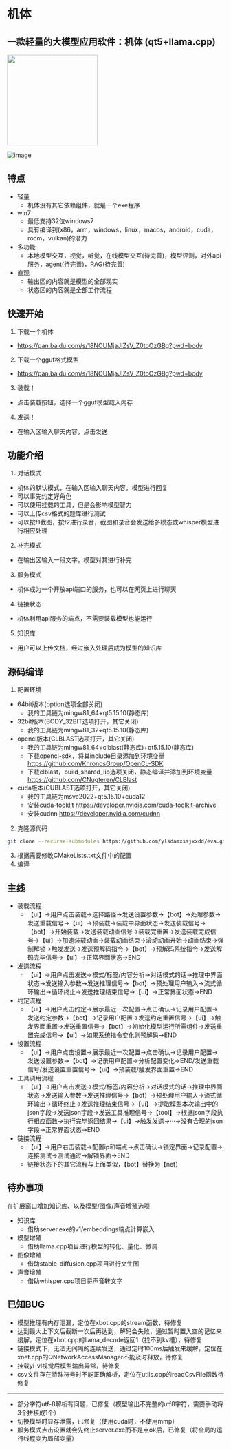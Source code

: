 # 机体
一款轻量的大模型应用软件：机体 (qt5+llama.cpp)
-
<img src="https://github.com/ylsdamxssjxxdd/eva/assets/63994076/836433f4-1ee4-4cf6-8502-d2c1f938a9a8" width="210px">

![image](:/ui/ui_demo.png)

## 特点
- 轻量
    - 机体没有其它依赖组件，就是一个exe程序
- win7
    - 最低支持32位windows7
    - 具有编译到(x86，arm，windows，linux，macos，android，cuda，rocm，vulkan)的潜力
- 多功能
    - 本地模型交互，视觉，听觉，在线模型交互(待完善)，模型评测，对外api服务，agent(待完善)，RAG(待完善)
- 直观
    - 输出区的内容就是模型的全部现实
    - 状态区的内容就是全部工作流程

## 快速开始
1. 下载一个机体
- https://pan.baidu.com/s/18NOUMjaJIZsV_Z0toOzGBg?pwd=body
2. 下载一个gguf格式模型
- https://pan.baidu.com/s/18NOUMjaJIZsV_Z0toOzGBg?pwd=body
3. 装载！
- 点击装载按钮，选择一个gguf模型载入内存
4. 发送！
- 在输入区输入聊天内容，点击发送

## 功能介绍
1. 对话模式
- 机体的默认模式，在输入区输入聊天内容，模型进行回复
- 可以事先约定好角色
- 可以使用挂载的工具，但是会影响模型智力
- 可以上传csv格式的题库进行测试
- 可以按f1截图，按f2进行录音，截图和录音会发送给多模态或whisper模型进行相应处理
2. 补完模式
- 在输出区输入一段文字，模型对其进行补完
3. 服务模式
- 机体成为一个开放api端口的服务，也可以在网页上进行聊天
4. 链接状态
- 机体利用api服务的端点，不需要装载模型也能运行
5. 知识库
- 用户可以上传文档，经过嵌入处理后成为模型的知识库

## 源码编译
1. 配置环境
- 64bit版本(option选项全部关闭)
    - 我的工具链为mingw81_64+qt5.15.10(静态库)
- 32bit版本(BODY_32BIT选项打开，其它关闭)
    - 我的工具链为mingw81_32+qt5.15.10(静态库)
- opencl版本(CLBLAST选项打开，其它关闭)
    - 我的工具链为mingw81_64+clblast(静态库)+qt5.15.10(静态库) 
    - 下载opencl-sdk，将其include目录添加到环境变量  https://github.com/KhronosGroup/OpenCL-SDK
    - 下载clblast，build_shared_lib选项关闭，静态编译并添加到环境变量 https://github.com/CNugteren/CLBlast   
- cuda版本(CUBLAST选项打开，其它关闭)
    - 我的工具链为msvc2022+qt5.15.10+cuda12
    - 安装cuda-tooklit https://developer.nvidia.com/cuda-toolkit-archive
    - 安装cudnn https://developer.nvidia.com/cudnn

2. 克隆源代码
```bash
git clone --recurse-submodules https://github.com/ylsdamxssjxxdd/eva.git
```
3. 根据需要修改CMakeLists.txt文件中的配置
4. 编译

## 主线
- 装载流程
    - 【ui】->用户点击装载->选择路径->发送设置参数->【bot】->处理参数->发送重载信号->【ui】->预装载->装载中界面状态->发送装载信号->【bot】->开始装载->发送装载动画信号->装载完重置->发送装载完成信号->【ui】->加速装载动画->装载动画结束->滚动动画开始->动画结束->强制解锁->触发发送->发送预解码指令->【bot】->预解码系统指令->发送解码完毕信号->【ui】->正常界面状态->END
- 发送流程
    - 【ui】->用户点击发送->模式/标签/内容分析->对话模式的话->推理中界面状态->发送输入参数->发送推理信号->【bot】->预处理用户输入->流式循环输出->循环终止->发送推理结束信号->【ui】->正常界面状态->END
- 约定流程
    - 【ui】->用户点击约定->展示最近一次配置->点击确认->记录用户配置->发送约定参数->【bot】->记录用户配置->发送约定重置信号->【ui】->触发界面重置->发送重置信号->【bot】->初始化模型运行所需组件->发送重置完成信号->【ui】->如果系统指令变化则预解码->END
- 设置流程
    - 【ui】->用户点击设置->展示最近一次配置->点击确认->记录用户配置->发送设置参数->【bot】->记录用户配置->分析配置变化->END/发送重载信号/发送设置重置信号->【ui】->预装载/触发界面重置->END
- 工具调用流程
    - 【ui】->用户点击发送->模式/标签/内容分析->对话模式的话->推理中界面状态->发送输入参数->发送推理信号->【bot】->预处理用户输入->流式循环输出->循环终止->发送推理结束信号->【ui】->提取模型本次输出中的json字段->发送json字段->发送工具推理信号->【tool】->根据json字段执行相应函数->执行完毕返回结果->【ui】->触发发送->···->没有合理的json字段->正常界面状态->END
- 链接流程
    - 【ui】->用户右击装载->配置ip和端点->点击确认->锁定界面->记录配置->连接测试->测试通过->解锁界面->END
    - 链接状态下的其它流程与上面类似，【bot】替换为【net】

## 待办事项
在扩展窗口增加知识库、以及模型/图像/声音增殖选项
- 知识库
    - 借助server.exe的v1/embeddings端点计算嵌入
- 模型增殖
    - 借助llama.cpp项目进行模型的转化、量化、微调
- 图像增殖
    - 借助stable-diffusion.cpp项目进行文生图
- 声音增殖
    - 借助whisper.cpp项目将声音转文字

## 已知BUG
- 模型推理有内存泄漏，定位在xbot.cpp的stream函数，待修复
- 达到最大上下文后截断一次后再达到，解码会失败，通过暂时置入空的记忆来缓解，定位在xbot.cpp的llama_decode返回1（找不到kv槽），待修复
- 链接模式下，无法无间隔的连续发送，通过定时100ms后触发来缓解，定位在xnet.cpp的QNetworkAccessManager不能及时释放，待修复
- 挂载yi-vl视觉后模型输出异常，待修复
- csv文件存在特殊符号时不能正确解析，定位在utils.cpp的readCsvFile函数待修复
---
- 部分字符utf-8解析有问题，已修复（模型输出不完整的utf8字符，需要手动将3个拼接成1个）
- 切换模型时显存泄露，已修复（使用cuda时，不使用mmp）
- 服务模式点击设置就会先终止server.exe而不是点ok后，已修复（将全局的运行线程变为局部变量）
